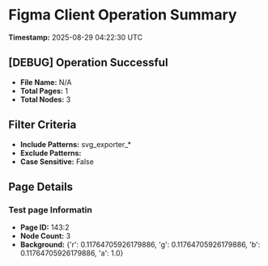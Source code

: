 # Figma Client Operation Summary

**Timestamp:** 2025-08-29 04:22:30 UTC

## [DEBUG] Operation Successful

- **File Name:** N/A
- **Total Pages:** 1
- **Total Nodes:** 3

## Filter Criteria

- **Include Patterns:** svg_exporter_*
- **Exclude Patterns:** 
- **Case Sensitive:** False

## Page Details

### Test page Informatin

- **Page ID:** 143:2
- **Node Count:** 3
- **Background:** {'r': 0.11764705926179886, 'g': 0.11764705926179886, 'b': 0.11764705926179886, 'a': 1.0}

